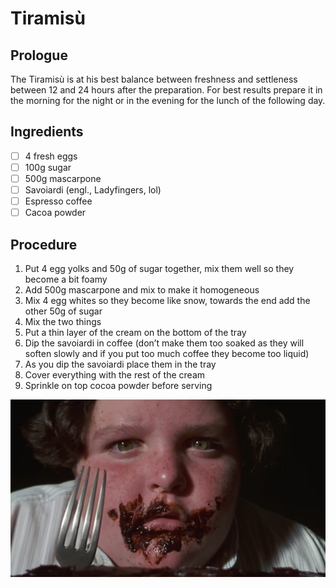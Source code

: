 # Tiramisù

## Prologue

The Tiramisù is at his best balance between freshness and settleness between 12 and 24 hours after the preparation. 
For best results prepare it in the morning for the night or in the evening for the lunch of the following day.

## Ingredients

* [ ] 4 fresh eggs
* [ ] 100g sugar
* [ ] 500g mascarpone
* [ ] Savoiardi (engl., Ladyfingers, lol)
* [ ] Espresso coffee
* [ ] Cacoa powder

## Procedure

1. Put 4 egg yolks and 50g of sugar together, mix them well so they become a bit foamy
2. Add 500g mascarpone and mix to make it homogeneous
3. Mix 4 egg whites so they become like snow, towards the end add the other 50g of sugar
4. Mix the two things
5. Put a thin layer of the cream on the bottom of the tray
6. Dip the savoiardi in coffee (don’t make them too soaked as they will soften slowly and if you put too much coffee they become too liquid)
7. As you dip the savoiardi place them in the tray
8. Cover everything with the rest of the cream
9. Sprinkle on top cocoa powder before serving

![Yummy](3dab9f48-53e3-49be-961d-3d8fe461ebdc-matilda_sony2.png)
